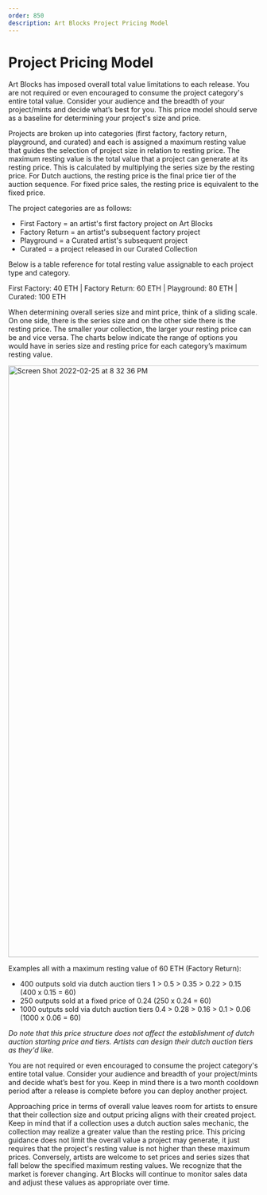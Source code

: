 ```yaml
---
order: 850
description: Art Blocks Project Pricing Model
---
```

# Project Pricing Model

Art Blocks has imposed overall total value limitations to each release. You are not required or even encouraged to consume the project category's entire total value. Consider your audience and the breadth of your project/mints and decide what’s best for you. This price model should serve as a baseline for determining your project's size and price. 

Projects are broken up into categories (first factory, factory return, playground, and curated) and each is assigned a maximum resting value that guides the selection of project size in relation to resting price. The maximum resting value is the total value that a project can generate at its resting price. This is calculated by multiplying the series size by the resting price. For Dutch auctions, the resting price is the final price tier of the auction sequence. For fixed price sales, the resting price is equivalent to the fixed price. 

The project categories are as follows:
* First Factory = an artist's first factory project on Art Blocks
* Factory Return = an artist's subsequent factory project
* Playground = a Curated artist's subsequent project
* Curated = a project released in our Curated Collection

Below is a table reference for total resting value assignable to each project type and category. 

First Factory: 40 ETH | Factory Return: 60 ETH | Playground: 80 ETH | Curated: 100 ETH

When determining overall series size and mint price, think of a sliding scale. On one side, there is the series size and on the other side there is the resting price. The smaller your collection, the larger your resting price can be and vice versa. The charts below indicate the range of options you would have in series size and resting price for each category’s maximum resting value.

<img width="1189" alt="Screen Shot 2022-02-25 at 8 32 36 PM" src="https://user-images.githubusercontent.com/94644409/155823638-0212faaa-fdb6-4733-8b85-5663f8bea7a2.png">

Examples all with a maximum resting value of 60 ETH (Factory Return):
* 400 outputs sold via dutch auction tiers 1 > 0.5 > 0.35 > 0.22 > 0.15 (400 x 0.15 = 60)
* 250 outputs sold at a fixed price of 0.24 (250 x 0.24 = 60)
* 1000 outputs sold via dutch auction tiers 0.4 > 0.28 > 0.16 > 0.1 > 0.06 (1000 x 0.06 = 60)

_Do note that this price structure does not affect the establishment of dutch auction starting price and tiers. Artists can design their dutch auction tiers as they'd like._

You are not required or even encouraged to consume the project category's entire total value. Consider your audience and breadth of your project/mints and decide what’s best for you. Keep in mind there is a two month cooldown period after a release is complete before you can deploy another project.

Approaching price in terms of overall value leaves room for artists to ensure that their collection size and output pricing aligns with their created project. Keep in mind that if a collection uses a dutch auction sales mechanic, the collection may realize a greater value than the resting price. This pricing guidance does not limit the overall value a project may generate, it just requires that the project's resting value is not higher than these maximum prices. Conversely, artists are welcome to set prices and series sizes that fall below the specified maximum resting values. We recognize that the market is forever changing. Art Blocks will continue to monitor sales data and adjust these values as appropriate over time. 

